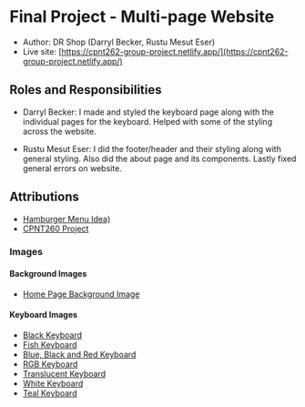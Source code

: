 # Final Project - Multi-page Website
- Author: DR Shop (Darryl Becker, Rustu Mesut Eser)
- Live site: [https://cpnt262-group-project.netlify.app/](https://cpnt262-group-project.netlify.app/)

## Roles and Responsibilities

- Darryl Becker: I made and styled the keyboard page along with the individual pages for the keyboard. Helped with some of the styling across the website.

- Rustu Mesut Eser: I did the footer/header and their styling along with general styling. Also did the about page and its components. Lastly fixed general errors on website.

## Attributions
- [Hamburger Menu Idea)](https://nikakharebava.medium.com/responsive-navbar-menu-vuejs-da330526080e)
- [CPNT260 Project](https://darbecker12.github.io/cpnt260-final-project/)


### Images
#### Background Images
- [Home Page Background Image](https://www.shutterstock.com/image-photo/top-view-office-733243111)

#### Keyboard Images
- [Black Keyboard](https://unsplash.com/photos/JALTDvehvAw)
- [Fish Keyboard](https://unsplash.com/photos/L4Bi4Zfb6Ls)
- [Blue, Black and Red Keyboard](https://unsplash.com/photos/lL_xP4CEXaY)
- [RGB Keyboard](https://unsplash.com/photos/50uD7HzOLW8)
- [Translucent Keyboard](https://unsplash.com/photos/2MCF_5fdcnU)
- [White Keyboard](https://unsplash.com/photos/jtNUtM0wy5I)
- [Teal Keyboard](https://unsplash.com/photos/uiSxC_-s7K0)
